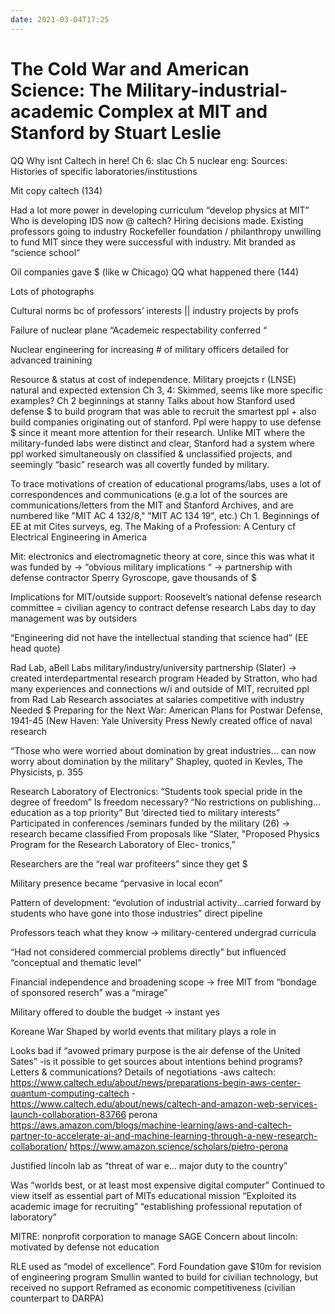 ```yaml
---
date: 2021-03-04T17:25
---
```


# The Cold War and American Science: The Military-industrial-academic Complex at MIT and Stanford by Stuart Leslie
QQ Why isnt Caltech in here!
Ch 6: slac
Ch 5 nuclear eng:
Sources:
Histories of specific laboratories/institustions

Mit copy caltech (134)

Had a lot more power in developing curriculum “develop physics at MIT”
Who is developing IDS now @ caltech?
Hiring decisions made. Existing professors going to industry
Rockefeller foundation / philanthropy unwilling to fund MIT since they were successful with industry. Mit branded as “science school”

Oil companies gave $ (like w Chicago)
QQ what happened there (144)

Lots of photographs

Cultural norms bc of professors’ interests
 || industry projects by profs

Failure of nuclear plane
“Academeic respectability conferred “

Nuclear engineering for increasing # of military officers detailed for advanced trainining

Resource & status at cost of independence. Military proejcts r (LNSE) natural and expected extension
Ch 3, 4:
Skimmed, seems like more specific examples?
Ch 2 beginnings at stanny
Talks about how Stanford used defense $ to build program that was able to recruit the smartest ppl + also build companies originating out of stanford. Ppl were happy to use defense $ since it meant more attention for their research. Unlike MIT where the military-funded labs were distinct and clear, Stanford had a system where ppl worked simultaneously on classified & unclassified projects, and seemingly “basic” research was all covertly funded by military.

To trace motivations of creation of educational programs/labs, uses a lot of correspondences and communications (e.g.a lot of the sources are communications/letters from the MIT and Stanford Archives, and are numbered like "MIT AC 4 132/8," "MIT AC 134 19", etc.)
Ch 1. Beginnings of EE at mit
Cites surveys, eg. The Making of a Profession: A Century cf Electrical Engineering in America 

Mit: electronics and electromagnetic theory at core, since this was what it was funded by
→ “obvious military implications “
→ partnership with defense contractor Sperry Gyroscope, gave thousands of $

Implications for MIT/outside support:
Roosevelt’s national defense research committee = civilian agency to contract defense research
Labs day to day management was by outsiders

“Engineering did not have the intellectual standing that science had” (EE head quote)

Rad Lab, aBell Labs military/industry/university partnership (Slater)
→ created interdepartmental research program
Headed by Stratton, who had many experiences and connections w/i and outside of MIT, recruited ppl from Rad Lab
Research associates at salaries competitive with industry
Needed $
Preparing for the Next War: American Plans for Postwar Defense, 1941-45 (New Haven: Yale University Press
Newly created office of naval research

“Those who were worried about domination by great industries… can now worry about domination by the military” 
Shapley, quoted in Kevles, The Physicists, p. 355

Research Laboratory of Electronics:
“Students took special pride in the degree of freedom”
Is freedom necessary?
“No restrictions on publishing… education as a top priority”
But ‘directed tied to military interests”
Participated in conferences /seminars funded by the military (26)
→ research became classified
From proposals like “Slater, "Proposed Physics Program for the Research Laboratory of Elec- tronics,”

Researchers are the “real war profiteers” since they get $

Military presence became “pervasive in local econ” 

Pattern of development: “evolution of industrial activity...carried forward by students who have gone into those industries” direct pipeline

Professors teach what they know → military-centered undergrad curricula

“Had not considered commercial problems directly” but influenced “conceptual and thematic level”

Financial independence and broadening scope → free MIT from “bondage of sponsored reserch” was a “mirage”

Military offered to double the budget → instant yes

Koreane War
Shaped by world events that military plays a role in

Looks bad if “avowed primary purpose is the air defense of the United Sates”
	-is it possible to get sources about intentions behind programs? Letters & communications? Details of negotiations
	-aws caltech: https://www.caltech.edu/about/news/preparations-begin-aws-center-quantum-computing-caltech 
	-https://www.caltech.edu/about/news/caltech-and-amazon-web-services-launch-collaboration-83766 perona
https://aws.amazon.com/blogs/machine-learning/aws-and-caltech-partner-to-accelerate-ai-and-machine-learning-through-a-new-research-collaboration/
https://www.amazon.science/scholars/pietro-perona

Justified lincoln lab as “threat of war e… major duty to the country”

Was “worlds best, or at least most expensive digital computer”
Continued to view itself as essential part of MITs educational mission
“Exploited its academic image for recruiting” “establishing professional reputation of laboratory”

MITRE: nonprofit corporation to manage SAGE
Concern about lincoln: motivated by defense not education

RLE used as “model of excellence”. 
Ford Foundation gave $10m for revision of engineering program
Smullin wanted to build for civilian technology, but received no support
Reframed as economic competitiveness (civilian counterpart to DARPA)
